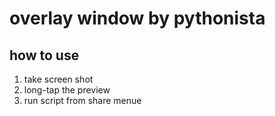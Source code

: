# overlay window by pythonista

## how to use
1. take screen shot 
2. long-tap the preview 
3. run script from share menue 

